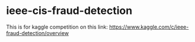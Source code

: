 # ieee-cis-fraud-detection

This is for kaggle competition on this link:
https://www.kaggle.com/c/ieee-fraud-detection/overview

